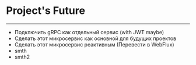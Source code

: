 # Project's Future

---
- Подключить gRPC как отдельный сервис (with JWT maybe)
- Сделать этот микросервис как основной для будущих проектов
- Сделать этот микросервис реактивным (Перевести в WebFlux)
- smth
- smth2
